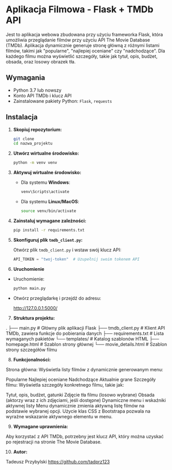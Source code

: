 # Aplikacja Filmowa - Flask + TMDb API

Jest to aplikacja webowa zbudowana przy użyciu frameworka Flask, która umożliwia przeglądanie filmów przy użyciu API The Movie Database (TMDb). Aplikacja dynamicznie generuje stronę główną z różnymi listami filmów, takimi jak "popularne", "najlepiej oceniane" czy "nadchodzące". Dla każdego filmu można wyświetlić szczegóły, takie jak tytuł, opis, budżet, obsada, oraz losowy obrazek tła.

## Wymagania

- Python 3.7 lub nowszy
- Konto API TMDb i klucz API
- Zainstalowane pakiety Python: `Flask`, `requests`

## Instalacja

1. **Skopiuj repozytorium:**
    ```bash
    git clone 
    cd nazwa_projektu
    ```

2. **Utwórz wirtualne środowisko:**
    ```bash
    python -m venv venv
    ```

3. **Aktywuj wirtualne środowisko:**

   - Dla systemu **Windows**:
     ```bash
     venv\Scripts\activate
     ```
   - Dla systemu **Linux/MacOS**:
     ```bash
     source venv/bin/activate
     ```

4. **Zainstaluj wymagane zależności:**
    ```bash
    pip install -r requirements.txt
    ```

5. **Skonfiguruj plik `tmdb_client.py`:**

   Otwórz plik `tmdb_client.py` i wstaw swój klucz API:
   ```python
   API_TOKEN = "twoj-token"  # Uzupełnij swoim tokenem API

6. **Uruchomienie**

 - Uruchomienie:

    ```bash
    python main.py
    ```

 - Otwórz przeglądarkę i przejdź do adresu:

    http://127.0.0.1:5000/

7. **Struktura projektu:**

 .
 ├── main.py                  # Główny plik aplikacji Flask
 ├── tmdb_client.py           # Klient API TMDb, zawiera funkcje do pobierania danych
 ├── requirements.txt         # Lista wymaganych pakietów
 └── templates/               # Katalog szablonów HTML
     ├── homepage.html        # Szablon strony głównej
     └── movie_details.html   # Szablon strony szczegółów filmu

8. **Funkcjonalności:**

 Strona główna: Wyświetla listy filmów z dynamicznie generowanym menu:

 Popularne
 Najlepiej oceniane
 Nadchodzące
 Aktualnie grane
 Szczegóły filmu: Wyświetla szczegóły konkretnego filmu, takie jak:

 Tytuł, opis, budżet, gatunki
 Zdjęcie tła filmu (losowo wybrane)
 Obsada (aktorzy wraz z ich zdjęciami, jeśli dostępne)
 Dynamiczne menu i wskaźniki aktywnej listy
 Menu dynamicznie zmienia aktywną listę filmów na podstawie wybranej opcji.
 Użycie klas CSS z Bootstrapa pozwala na wyraźne wskazanie aktywnego elementu w menu.

9. **Wymagane uprawnienia:**

 Aby korzystać z API TMDb, potrzebny jest klucz API, który można uzyskać po rejestracji na stronie The Movie Database.

10. **Autor:**

 Tadeusz Przybylski
 https://github.com/tadprz123